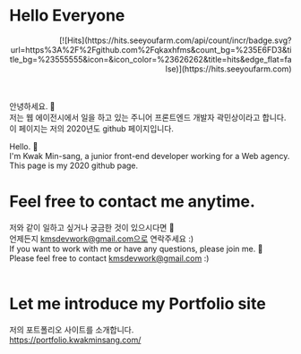 # Hello Everyone

<div align=right>
[![Hits](https://hits.seeyoufarm.com/api/count/incr/badge.svg?url=https%3A%2F%2Fgithub.com%2Fqkaxhfms&count_bg=%235E6FD3&title_bg=%23555555&icon=&icon_color=%23626262&title=hits&edge_flat=false)](https://hits.seeyoufarm.com)
</div>
<br>
<br>

안녕하세요. 👋<br>
저는 웹 에이전시에서 일을 하고 있는 주니어 프론트엔드 개발자 곽민상이라고 합니다.<br>
이 페이지는 저의 2020년도 github 페이지입니다.<br>

Hello. 👋<br>
I'm Kwak Min-sang, a junior front-end developer working for a Web agency. <br>
This page is my 2020 github page.
<br>

# Feel free to contact me anytime.

저와 같이 일하고 싶거나 궁금한 것이 있으시다면 💬<br>
언제든지 kmsdevwork@gmail.com으로 연락주세요 :)
<br>
If you want to work with me or have any questions, please join me. 💬<br>
Please feel free to contact kmsdevwork@gmail.com :)<br>
<br>

# Let me introduce my Portfolio site

저의 포트폴리오 사이트를 소개합니다.<br>
https://portfolio.kwakminsang.com/
